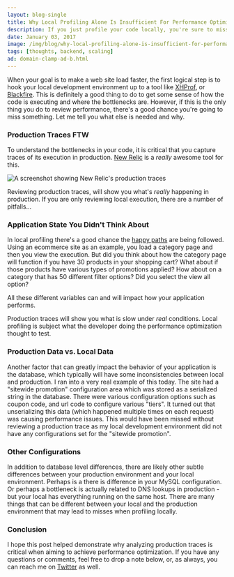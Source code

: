 ```yaml
---
layout: blog-single
title: Why Local Profiling Alone Is Insufficient For Performance Optimization
description: If you just profile your code locally, you're sure to miss something. In this post I'll tell you what you _should_ be doing any why.
date: January 03, 2017
image: /img/blog/why-local-profiling-alone-is-insufficient-for-performance-optimization/new-relic@1x.jpg
tags: [thoughts, backend, scaling]
ad: domain-clamp-ad-b.html
---
```


When your goal is to make a web site load faster, the first logical step is to hook your local development environment up to a tool like [XHProf](http://php.net/manual/en/book.xhprof.php), or [Blackfire](https://blackfire.io/). This is definitely a good thing to do to get some sense of how the code is executing and where the bottlenecks are. However, if this is the only thing you do to review performance, there's a good chance you're going to miss something. Let me tell you what else is needed and why.

<!-- excerpt_separator -->

### Production Traces FTW

To understand the bottlenecks in your code, it is critical that you capture traces of its execution in production. [New Relic](https://newrelic.com/) is a *really* awesome tool for this. 

<img
  class="rounded shadow"
  src="/img/blog/why-local-profiling-alone-is-insufficient-for-performance-optimization/new-relic@1x.jpg"
  srcset="/img/blog/why-local-profiling-alone-is-insufficient-for-performance-optimization/new-relic@1x.jpg 1x, /img/blog/why-local-profiling-alone-is-insufficient-for-performance-optimization/new-relic@2x.jpg 2x"
  alt="A screenshot showing New Relic's production traces">

Reviewing production traces, will show you what's *really* happening in production. If you are only reviewing local execution, there are a number of pitfalls...

### Application State You Didn't Think About

In local profiling there's a good chance the [happy paths](https://en.wikipedia.org/wiki/Happy_path) are being followed. Using an ecommerce site as an example, you load a category page and then you view the execution. But did you think about how the category page will function if you have 30 products in your shopping cart? What about if those products have various types of promotions applied? How about on a category that has 50 different filter options? Did you select the view all option?

All these different variables can and will impact how your application performs. 

Production traces will show you what is slow under *real* conditions. Local profiling is subject what the developer doing the performance optimization thought to test.

### Production Data vs. Local Data

Another factor that can greatly impact the behavior of your application is the database, which typically will have some inconsistencies between local and production. I ran into a very real example of this today. The site had a "sitewide promotion" configuration area which was stored as a serialized string in the database. There were various configuration options such as coupon code, and url code to configure various "tiers". It turned out that unserializing this data (which happened multiple times on each request) was causing performance issues. This would have been missed without reviewing a production trace as my local development environment did not have any configurations set for the "sitewide promotion". 

### Other Configurations

In addition to database level differences, there are likely other subtle differences between your production environment and your local environment. Perhaps is a there is difference in your MySQL configuration. Or perhaps a bottleneck is actually related to DNS lookups in production - but your local has everything running on the same host. There are many things that can be different between your local and the production environment that may lead to misses when profiling locally.

### Conclusion

I hope this post helped demonstrate why analyzing production traces is critical when aiming to achieve performance optimization. If you have any questions or comments, feel free to drop a note below, or, as always, you can reach me on [Twitter](http://twitter.com/maxpchadwick) as well.